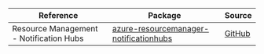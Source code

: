 | Reference | Package | Source |
|---|---|---|
|Resource Management - Notification Hubs|[azure-resourcemanager-notificationhubs](https://repo1.maven.org/maven2/com/azure/resourcemanager/azure-resourcemanager-notificationhubs)|[GitHub](https://github.com/Azure/azure-sdk-for-java/blob/main/sdk/notificationhubs/azure-resourcemanager-notificationhubs)|
